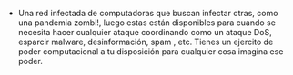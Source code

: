 - Una red infectada de computadoras que buscan infectar otras, como una pandemia zombi!, luego estas están disponibles para cuando se necesita hacer cualquier ataque coordinando como un ataque DoS, esparcir malware, desinformación, spam , etc. Tienes un ejercito de poder computacional a tu disposición para cualquier cosa imagina ese poder.
